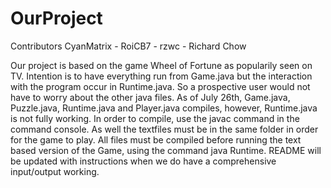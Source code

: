 # OurProject

Contributors
CyanMatrix - 
RoiCB7 - 
rzwc - Richard Chow

Our project is based on the game Wheel of Fortune as popularily seen on TV. 
Intention is to have everything run from Game.java but the interaction with the program occur in Runtime.java. 
So a prospective user would not have to worry about the other java files. 
As of July 26th, Game.java, Puzzle.java, Runtime.java and Player.java compiles, however, Runtime.java is not fully working. 
In order to compile, use the javac command in the command console. 
As well the textfiles must be in the same folder in order for the game to play.
All files must be compiled before running the text based version of the Game, using the command java Runtime. 
README will be updated with instructions when we do have a comprehensive input/output working. 
